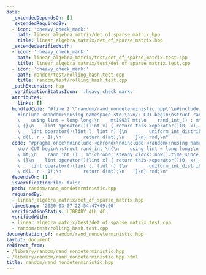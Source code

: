```yaml
---
data:
  _extendedDependsOn: []
  _extendedRequiredBy:
  - icon: ':heavy_check_mark:'
    path: linear_algebra_matrix/det_of_sparse_matrix.hpp
    title: linear_algebra_matrix/det_of_sparse_matrix.hpp
  _extendedVerifiedWith:
  - icon: ':heavy_check_mark:'
    path: linear_algebra_matrix/test/det_of_sparse_matrix.test.cpp
    title: linear_algebra_matrix/test/det_of_sparse_matrix.test.cpp
  - icon: ':heavy_check_mark:'
    path: random/test/rolling_hash.test.cpp
    title: random/test/rolling_hash.test.cpp
  _pathExtension: hpp
  _verificationStatusIcon: ':heavy_check_mark:'
  attributes:
    links: []
  bundledCode: "#line 2 \"random/rand_nondeterministic.hpp\"\n#include <chrono>\n\
    #include <random>\nusing namespace std;\n\n// CUT begin\nstruct rand_int_\n{\n\
    \    using lint = long long;\n    mt19937 mt;\n    rand_int_() : mt(chrono::steady_clock::now().time_since_epoch().count())\
    \ {}\n    lint operator()(lint x) { return this->operator()(0, x); } // [0, x)\n\
    \    lint operator()(lint l, lint r) {\n        uniform_int_distribution<lint>\
    \ d(l, r - 1);\n        return d(mt);\n    }\n} rnd;\n"
  code: "#pragma once\n#include <chrono>\n#include <random>\nusing namespace std;\n\
    \n// CUT begin\nstruct rand_int_\n{\n    using lint = long long;\n    mt19937\
    \ mt;\n    rand_int_() : mt(chrono::steady_clock::now().time_since_epoch().count())\
    \ {}\n    lint operator()(lint x) { return this->operator()(0, x); } // [0, x)\n\
    \    lint operator()(lint l, lint r) {\n        uniform_int_distribution<lint>\
    \ d(l, r - 1);\n        return d(mt);\n    }\n} rnd;\n"
  dependsOn: []
  isVerificationFile: false
  path: random/rand_nondeterministic.hpp
  requiredBy:
  - linear_algebra_matrix/det_of_sparse_matrix.hpp
  timestamp: '2020-03-07 22:54:47+09:00'
  verificationStatus: LIBRARY_ALL_AC
  verifiedWith:
  - linear_algebra_matrix/test/det_of_sparse_matrix.test.cpp
  - random/test/rolling_hash.test.cpp
documentation_of: random/rand_nondeterministic.hpp
layout: document
redirect_from:
- /library/random/rand_nondeterministic.hpp
- /library/random/rand_nondeterministic.hpp.html
title: random/rand_nondeterministic.hpp
---
```

